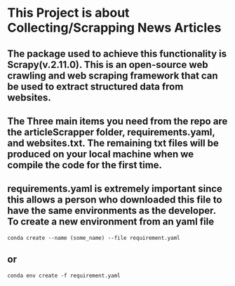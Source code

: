 # This Project is about Collecting/Scrapping News Articles
## The package used to achieve this functionality is Scrapy(v.2.11.0). This is an open-source web crawling and web scraping framework that can be used to extract structured data from websites. 
## The Three main items you need from the repo are the articleScrapper folder, requirements.yaml, and websites.txt. The remaining txt files will be produced on your local machine when we compile the code for the first time. 

## requirements.yaml is extremely important since this allows a person who downloaded this file to have the same environments as the developer. To create a new environment from an yaml file
```
conda create --name (some_name) --file requirement.yaml
```
## or
```
conda env create -f requirement.yaml
```
